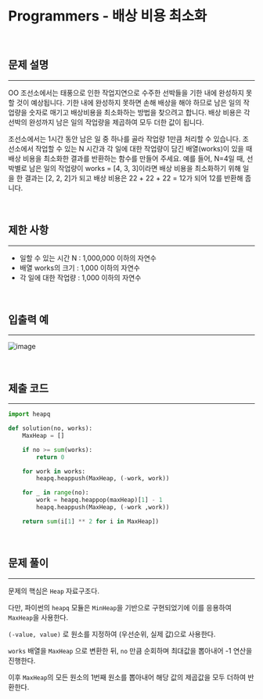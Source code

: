 # Programmers - 배상 비용 최소화

<br>

## 문제 설명
---

OO 조선소에서는 태풍으로 인한 작업지연으로 수주한 선박들을 기한 내에 완성하지 못할 것이 예상됩니다. 기한 내에 완성하지 못하면 손해 배상을 해야 하므로 남은 일의 작업량을 숫자로 매기고 배상비용을 최소화하는 방법을 찾으려고 합니다.
배상 비용은 각 선박의 완성까지 남은 일의 작업량을 제곱하여 모두 더한 값이 됩니다.

조선소에서는 1시간 동안 남은 일 중 하나를 골라 작업량 1만큼 처리할 수 있습니다. 조선소에서 작업할 수 있는 N 시간과 각 일에 대한 작업량이 담긴 배열(works)이 있을 때 배상 비용을 최소화한 결과를 반환하는 함수를 만들어 주세요. 예를 들어, N=4일 때, 선박별로 남은 일의 작업량이 works = [4, 3, 3]이라면 배상 비용을 최소화하기 위해 일을 한 결과는 [2, 2, 2]가 되고 배상 비용은 22 + 22 + 22 = 12가 되어 12를 반환해 줍니다.

<br>

## 제한 사항
---

- 일할 수 있는 시간 N : 1,000,000 이하의 자연수
- 배열 works의 크기 : 1,000 이하의 자연수
- 각 일에 대한 작업량 : 1,000 이하의 자연수

<br>

## 입출력 예
---

![image](https://user-images.githubusercontent.com/33051018/92319034-2c079b00-f04f-11ea-90f6-2b91796f1ec0.png)

<br>

## 제출 코드
---
```python
import heapq

def solution(no, works):
    MaxHeap = []

    if no >= sum(works):
        return 0

    for work in works:
        heapq.heappush(MaxHeap, (-work, work))

    for _ in range(no):
        work = heapq.heappop(maxHeap)[1] - 1
        heapq.heappush(MaxHeap, (-work ,work))

    return sum(i[1] ** 2 for i in MaxHeap])
```

<br>

## 문제 풀이
---

문제의 핵심은 `Heap` 자료구조다.

다만, 파이썬의 `heapq` 모듈은 `MinHeap`을 기반으로 구현되었기에 이를 응용하여 `MaxHeap`을 사용한다.

`(-value, value)` 로 원소를 지정하여 (우선순위, 실제 값)으로 사용한다.

`works` 배열을 `MaxHeap` 으로 변환한 뒤, `no` 만큼 순회하며 최대값을 뽑아내어 -1 연산을 진행한다.

이후 `MaxHeap`의 모든 원소의 1번째 원소를 뽑아내어 해당 값의 제곱값을 모두 더하여 반환한다.

